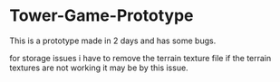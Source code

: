 # Tower-Game-Prototype
This is a prototype made in 2 days and has some bugs.

for storage issues i have to remove the terrain texture file if the terrain textures are not working it may be by  this issue.


